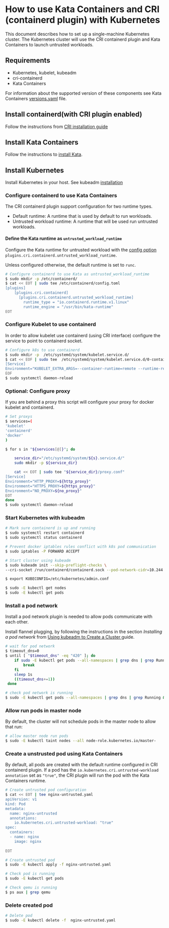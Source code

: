 # How to use Kata Containers and CRI (containerd plugin) with Kubernetes

This document describes how to set up a single-machine Kubernetes cluster. 
The Kubernetes cluster will use the CRI containerd plugin and Kata Containers to launch untrusted workloads.

## Requirements 
- Kubernetes, kubelet, kubeadm
- cri-containerd
- Kata Containers

For information about the supported version of these components see 
Kata Containers [versions.yaml](https://github.com/kata-containers/runtime/blob/master/versions.yaml) file.

## Install containerd(with CRI plugin enabled)

Follow the instructions from [CRI installation guide](http://github.com/containerd/cri/blob/master/docs/installation.md)

<!---
```bash
# Check if containerd is installed
$ command -v containerd
```
--->

## Install Kata Containers 

Follow the instructions to [install Kata](https://github.com/kata-containers/documentation/blob/master/install/README.md).

<!---
```bash
# Check if kata-runtime is installed
$ command -v kata-runtime
# Check kata is well configured
$ kata-runtime kata-env
```
--->

## Install Kubernetes
Install Kubernetes in your host.  See kubeadm [installation](https://kubernetes.io/docs/tasks/tools/install-kubeadm/)
<!---
```bash
# Check if kubadm is installed
$ command -v kubeadm
```
--->

### Configure containerd to use Kata Containers

The CRI containerd plugin support configuration for two runtime types.

- Default runtime: A runtime that is used by default to run workloads.
- Untrusted workload runtime: A runtime that will be used run untrusted workloads.

#### Define the Kata runtime as `untrusted_workload_runtime` 

Configure the Kata runtime for untrusted workload with the [config option](https://github.com/containerd/cri/blob/v1.0.0-rc.0/docs/config.md)
`plugins.cri.containerd.untrusted_workload_runtime`.

Unless configured otherwise, the default runtime is set to `runc`.
```bash
# Configure containerd to use Kata as untrusted_workload_runtime
$ sudo mkdir -p /etc/containerd/
$ cat << EOT | sudo tee /etc/containerd/config.toml
[plugins]
    [plugins.cri.containerd]
      [plugins.cri.containerd.untrusted_workload_runtime]
        runtime_type = "io.containerd.runtime.v1.linux"
        runtime_engine = "/usr/bin/kata-runtime"
EOT
```

### Configure Kubelet to use containerd

In order to allow kubelet use containerd (using CRI interface) configure the service to
point to containerd socket.

```bash
# Configure k8s to use containerd
$ sudo mkdir -p  /etc/systemd/system/kubelet.service.d/
$ cat << EOF | sudo tee  /etc/systemd/system/kubelet.service.d/0-containerd.conf
[Service]                                                 
Environment="KUBELET_EXTRA_ARGS=--container-runtime=remote --runtime-request-timeout=15m --container-runtime-endpoint=unix:///run/containerd/containerd.sock"
EOF
$ sudo systemctl daemon-reload
```

### Optional: Configure proxy

If you are behind a proxy this script will configure your proxy for docker
kubelet and containerd.

```bash
# Set proxys
$ services=(
'kubelet'
'containerd'
'docker'
)

$ for s in "${services[@]}"; do 

	service_dir="/etc/systemd/system/${s}.service.d/"
	sudo mkdir -p ${service_dir}

	cat << EOT | sudo tee "${service_dir}/proxy.conf"
[Service]
Environment="HTTP_PROXY=${http_proxy}"
Environment="HTTPS_PROXY=${https_proxy}"
Environment="NO_PROXY=${no_proxy}"
EOT
done
$ sudo systemctl daemon-reload
```

###  Start Kubernetes with kubeadm 

```bash
# Mark sure containerd is up and running
$ sudo systemctl restart containerd
$ sudo systemctl status containerd

# Prevent docker iptables rules conflict with k8s pod communication
$ sudo iptables -P FORWARD ACCEPT

# Start cluster using kubeadm
$ sudo kubeadm init --skip-preflight-checks \
--cri-socket /run/containerd/containerd.sock --pod-network-cidr=10.244.0.0/16

$ export KUBECONFIG=/etc/kubernetes/admin.conf

$ sudo -E kubectl get nodes
$ sudo -E kubectl get pods
```

### Install a pod network
Install a pod network plugin is needed to allow pods communicate with each other.

Install flannel plugging, by following the instructions in the section *Installing a pod network*
from [Using kubeadm to Create a Cluster ](https://kubernetes.io/docs/setup/independent/create-cluster-kubeadm/)
guide.

<!---
```bash
# Install a pod network using flannel
# There is not a programmatic way to know last what flannel commit use
# See https://github.com/coreos/flannel/issues/995
$ sudo -E kubectl apply -f https://raw.githubusercontent.com/coreos/flannel/master/Documentation/kube-flannel.yml
```
--->


```bash
# wait for pod network
$ timeout_dns=0
$ until [ "$timeout_dns" -eq "420" ]; do
	if sudo -E kubectl get pods --all-namespaces | grep dns | grep Running; then
		break
	fi
	sleep 1s
	((timeout_dns+=1))
 done

# check pod network is running
$ sudo -E kubectl get pods --all-namespaces | grep dns | grep Running && echo "OK" || ( echo "FAIL" && false )
```

### Allow run pods in master node

By default, the cluster will not schedule pods in the master node to allow that run:

```bash
# allow master node run pods
$ sudo -E kubectl taint nodes --all node-role.kubernetes.io/master-
```


### Create a unstrusted pod using Kata Containers

By default, all pods are created with the default runtime configured in CRI containerd plugin.
If a pod has the `io.kubernetes.cri.untrusted-workload annotation` set as
`"true"`, the CRI plugin will run the pod with the Kata Containers runtime.

```bash
# Create untrusted pod configuration
$ cat << EOT | tee nginx-untrusted.yaml
apiVersion: v1
kind: Pod
metadata:
  name: nginx-untrusted
  annotations:
    io.kubernetes.cri.untrusted-workload: "true"
spec:
  containers:
  - name: nginx
    image: nginx
    
EOT

# Create untrusted pod
$ sudo -E kubectl apply -f nginx-untrusted.yaml

# Check pod is running
$ sudo -E kubectl get pods

# Check qemu is running
$ ps aux | grep qemu
```
### Delete created pod

```bash
# Delete pod
$ sudo -E kubectl delete -f  nginx-untrusted.yaml
```
